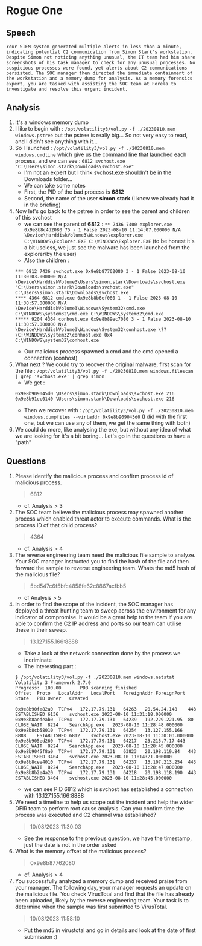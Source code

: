 # Rogue One

## Speech
```
Your SIEM system generated multiple alerts in less than a minute, indicating potential C2 communication from Simon Stark's workstation. Despite Simon not noticing anything unusual, the IT team had him share screenshots of his task manager to check for any unusual processes. No suspicious processes were found, yet alerts about C2 communications persisted. The SOC manager then directed the immediate containment of the workstation and a memory dump for analysis. As a memory forensics expert, you are tasked with assisting the SOC team at Forela to investigate and resolve this urgent incident.
```

## Analysis
1. It's a windows memory dump
2. I like to begin with : `/opt/volatility3/vol.py -f ./20230810.mem windows.pstree` but the pstree is really big... So not very easy to read, and I didn't see anything with it...
3. So I launched : `/opt/volatility3/vol.py -f ./20230810.mem windows.cmdline` which give us the command line that launched each process, and we can see : `6812 svchost.exe "C:\Users\simon.stark\Downloads\svchost.exe"`
    - I'm not an expert but I think svchost.exe shouldn't be in the Downloads folder...
    - We can take some notes
    - First, the PID of the bad process is **6812**
    - Second, the name of the user **simon.stark** (I know we already had it in the briefing)
4. Now let's go back to the pstree in order to see the parent and children of this svchost
    - we can see the parent of **6812** : `** 7436 7400 explorer.exe 0x9e8b8c4d2080 75 - 1 False 2023-08-10 11:14:07.000000 N/A	\Device\HarddiskVolume3\Windows\explorer.exe C:\WINDOWS\Explorer.EXE C:\WINDOWS\Explorer.EXE` (to be honest it's a bit useless, we just see the malware has been launched from the explorer/by the user)
    - Also the children :
    ```
    *** 6812 7436 svchost.exe 0x9e8b87762080 3 - 1 False 2023-08-10 11:30:03.000000 N/A	\Device\HarddiskVolume3\Users\simon.stark\Downloads\svchost.exe	"C:\Users\simon.stark\Downloads\svchost.exe" C:\Users\simon.stark\Downloads\svchost.exe
    **** 4364 6812 cmd.exe 0x9e8b8b6ef080 1 - 1 False 2023-08-10 11:30:57.000000 N/A \Device\HarddiskVolume3\Windows\System32\cmd.exe C:\WINDOWS\system32\cmd.exe C:\WINDOWS\system32\cmd.exe
    ***** 9204 4364 conhost.exe 0x9e8b89ec7080 3 - 1 False 2023-08-10 11:30:57.000000 N/A \Device\HarddiskVolume3\Windows\System32\conhost.exe \??\C:\WINDOWS\system32\conhost.exe 0x4 C:\WINDOWS\system32\conhost.exe
    ```
    - Our malicious process spawned a cmd and the cmd opened a connection (conhost)
5. What next ? We could try to recover the original malware, first scan for the file : `/opt/volatility3/vol.py -f ./20230810.mem windows.filescan | grep 'svchost.exe' | grep simon`
    - We get : 
    ```
    0x9e8b909045d0 \Users\simon.stark\Downloads\svchost.exe	216
    0x9e8b91ec0140 \Users\simon.stark\Downloads\svchost.exe	216
    ```
    - Then we recover with : `/opt/volatility3/vol.py -f ./20230810.mem windows.dumpfiles --virtaddr 0x9e8b909045d0` (I did with the first one, but we can use any of them, we get the same thing with both)
6. We could do more, like analysing the exe, but without any idea of what we are looking for it's a bit boring... Let's go in the questions to have a "path"

## Questions
1. Please identify the malicious process and confirm process id of malicious process.
    > 6812
    - cf. Analysis > 3
2. The SOC team believe the malicious process may spawned another process which enabled threat actor to execute commands. What is the process ID of that child process?
    > 4364
    - cf. Analysis > 4
3. The reverse engineering team need the malicious file sample to analyze. Your SOC manager instructed you to find the hash of the file and then forward the sample to reverse engineering team. Whats the md5 hash of the malicious file?
    > 5bd547c6f5bfc4858fe62c8867acfbb5
    - cf Analysis > 5
4. In order to find the scope of the incident, the SOC manager has deployed a threat hunting team to sweep across the environment for any indicator of compromise. It would be a great help to the team if you are able to confirm the C2 IP address and ports so our team can utilise these in their sweep.
    > 13.127.155.166:8888
    - Take a look at the network connection done by the process we incriminate
    - The interesting part :
    ```
    $ /opt/volatility3/vol.py -f ./20230810.mem windows.netstat                                                               
    Volatility 3 Framework 2.7.0
    Progress:  100.00		PDB scanning finished                        
    Offset	Proto	LocalAddr	LocalPort	ForeignAddr	ForeignPort	State	PID	Owner	Created

    0x9e8b90fe82a0	TCPv4	172.17.79.131	64263	20.54.24.148	443	ESTABLISHED	6136	svchost.exe	2023-08-10 11:31:18.000000 
    0x9e8b8aedeab0	TCPv4	172.17.79.131	64239	192.229.221.95	80	CLOSE_WAIT	8224	SearchApp.exe	2023-08-10 11:28:48.000000 
    0x9e8b8cb58010	TCPv4	172.17.79.131	64254	13.127.155.166	8888	ESTABLISHED	6812	svchost.exe	2023-08-10 11:30:03.000000 
    0x9e8b905ed260	TCPv4	172.17.79.131	64217	23.215.7.17	443	CLOSE_WAIT	8224	SearchApp.exe	2023-08-10 11:28:45.000000 
    0x9e8b9045f8a0	TCPv4	172.17.79.131	63823	20.198.119.84	443	ESTABLISHED	3404	svchost.exe	2023-08-10 11:14:21.000000 
    0x9e8b8cee4010	TCPv4	172.17.79.131	64237	13.107.213.254	443	CLOSE_WAIT	8224	SearchApp.exe	2023-08-10 11:28:47.000000 
    0x9e8b8b2e4a20	TCPv4	172.17.79.131	64218	20.198.118.190	443	ESTABLISHED	3404	svchost.exe	2023-08-10 11:28:45.000000 
    ```
    - we can see PID 6812 which is svchost has established a connection with 13.127.155.166:8888
5. We need a timeline to help us scope out the incident and help the wider DFIR team to perform root cause analysis. Can you confirm time the process was executed and C2 channel was established?
    > 10/08/2023 11:30:03
    - See the response to the previous question, we have the timestamp, just the date is not in the order asked
6. What is the memory offset of the malicious process?
    > 0x9e8b87762080
    - cf. Analysis > 4
7. You successfully analyzed a memory dump and received praise from your manager. The following day, your manager requests an update on the malicious file. You check VirusTotal and find that the file has already been uploaded, likely by the reverse engineering team. Your task is to determine when the sample was first submitted to VirusTotal.
    > 10/08/2023 11:58:10
    - Put the md5 in virustotal and go in details and look at the date of first submission :)